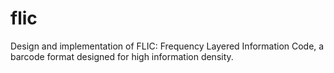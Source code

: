 flic
====

Design and implementation of FLIC: Frequency Layered Information Code, a barcode format designed for high information density. 